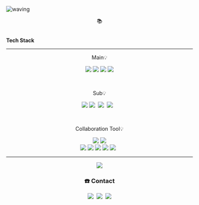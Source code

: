 [//]: # (![header]&#40;https://capsule-render.vercel.app/api?type=soft&color=_hexcode&height=500&section=header&text=Choi%20Kang%20Heon&fontSize=90&fontColor=FFFFFF&theme=cobalt&#41;)
![waving](https://capsule-render.vercel.app/api?type=waving&height=300&text=Choi%20Kang%20Heon&fontAlign=50&fontAlignY=40&color=gradient)



<p align="center">
    📚️ <h2></h2><Strong>Tech Stack</Strong><br>
</p>
<hr>
<p align="center">
    Main💡
</p>
<p align="center" display="inline-block">
  <img src="https://img.shields.io/badge/JAVA-007396?style=for-the-badge&logo=java&logoColor=white"> 
    <img src="https://img.shields.io/badge/Spring-6DB33F?style=for-the-badge&logo=Spring&logoColor=white">
    <img src="https://img.shields.io/badge/SpringBoot-6DB33F?style=for-the-badge&logo=SpringBoot&logoColor=white">
    <img src="https://img.shields.io/badge/mysql-4479A1?style=for-the-badge&logo=mysql&logoColor=white">
</p><br>

<p align="center">
    Sub💡
</p>

<p align="center">
<img src="https://img.shields.io/badge/react-61DAFB?style=for-the-badge&logo=react&logoColor=black">
<img src="https://img.shields.io/badge/C++-00599C?style=flat-square&logo=C%2B%2B&logoColor=white"/></a>&nbsp
<img src="https://img.shields.io/badge/C-A8B9CC?style=flat-square&logo=C&logoColor=white"/></a>&nbsp
<img src="https://img.shields.io/badge/aws-333664?style=flat-square&logo=amazon-aws&logoColor=white"/></a>&nbsp
&nbsp
</p>

<br>
<p align="center">
    Collaboration Tool💡
</p>

<p align="center">
<img src="https://img.shields.io/badge/Notion-000000.svg?style=flat-square&logo=Notion&logoColor=white">
<img src="https://img.shields.io/badge/Slack-6f097a.svg?style=flat-square&logo=Slack&logoColor=white">
<br/>
<img src="https://img.shields.io/badge/JIRA-1572B6.svg?style=flat-square&logo=JIRA&logoColor=white">
<img src="https://img.shields.io/badge/Confluence-1572B6.svg?style=flat-square&logo=Confluence&logoColor=white">
<img src="https://img.shields.io/badge/subversion-7ecbf2.svg?style=flat-square&logo=subversion&logoColor=white">
<img src="https://img.shields.io/badge/git-F05032.svg?style=flat-square&logo=git&logoColor=white">
<img src="https://img.shields.io/badge/github-181717.svg?style=flat-square&logo=github&logoColor=white">
&nbsp
</p>


<hr>


<p align="center">
 <img style="align-content: center" class="img" src="https://github-readme-stats.vercel.app/api?username=choikangheon&show_icons=true&theme=radical" /> 
</p>


<h3 align="center"> <span>☎️</span> Contact  </h3>
<p align="center">
  <a href="https://pray-for-dev.tistory.com/"><img src="https://img.shields.io/badge/Tech%20Blog-11B48A?style=flat-square&logo=Vimeo&logoColor=white&link=https://velog.io/@woo0_hooo"/></a>&nbsp
  <a href="https://www.instagram.com/kangheon99/"><img src="https://img.shields.io/badge/Instagram-E4405F?style=flat-square&logo=Instagram&logoColor=white&link=https://www.instagram.com/woo0_hooo/"/></a>&nbsp
  <a href="mailto:prayfordev@gmail.com"><img src="https://img.shields.io/badge/Gmail-d14836?style=flat-square&logo=Gmail&logoColor=white&link=prayfordev@gmail.com"/></a>
</p>
<br>

